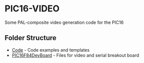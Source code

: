 # PIC16-VIDEO
Some PAL-composite video generation code for the PIC16

## Folder Structure
- [Code](./Code/) - Code examples and templates
- [PIC16F84DevBoard](./PIC16F84DevBoard/) - Files for video and serial breakout board

